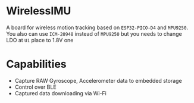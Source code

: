 # WirelessIMU
A board for wireless motion tracking based on `ESP32-PICO-D4` and `MPU9250`. You also can use `ICM-20948` instead of `MPU9250` but you needs to change LDO at `U1` place to 1.8V one

# Capabilities
* Capture RAW Gyroscope, Accelerometer data to embedded storage
* Control over BLE
* Captured data downloading via Wi-Fi
